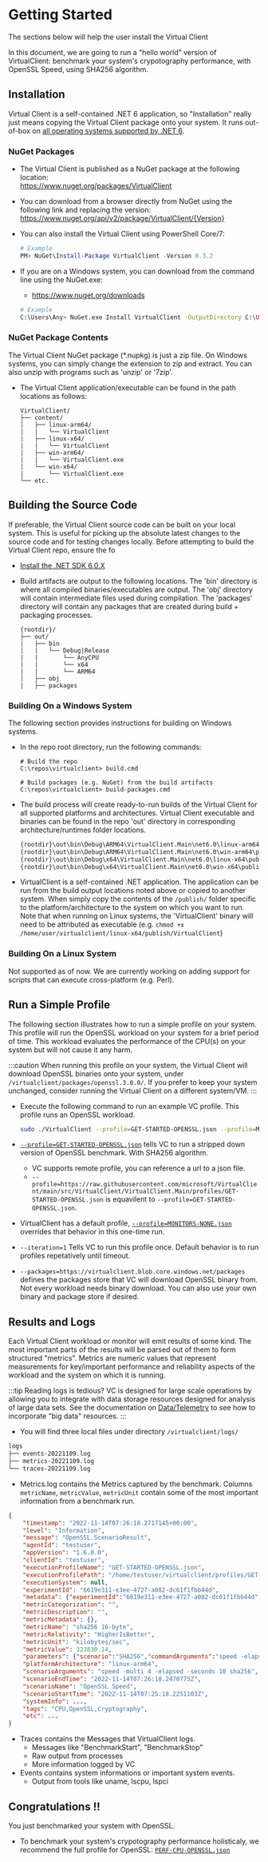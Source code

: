 ﻿---
id: getting-started
sidebar_position: 1
---

# Getting Started
The sections below will help the user install the Virtual Client

In this document, we are going to run a "hello world" version of VirtualClient: benchmark your system's crypotography performance, with OpenSSL Speed, using 
SHA256 algorithm.

## Installation

Virtual Client is a self-contained .NET 6 application, so "Installation" really just means copying the Virtual Client package onto your system. It runs out-of-box on 
[all operating systems supported by .NET 6](https://github.com/dotnet/core/blob/main/release-notes/6.0/supported-os.md).

### NuGet Packages
- The Virtual Client is published as a NuGet package at the following location:  
  https://www.nuget.org/packages/VirtualClient

- You can download from a browser directly from NuGet using the following link and replacing the version:  
  https://www.nuget.org/api/v2/package/VirtualClient/{Version}

- You can also install the Virtual Client using PowerShell Core/7:

  ```powershell
  # Example
  PM> NuGet\Install-Package VirtualClient -Version 0.3.2
  ```

- If you are on a Windows system, you can download from the command line using the NuGet.exe:
  - https://www.nuget.org/downloads

  ``` bash
  # Example
  C:\Users\Any> NuGet.exe Install VirtualClient -OutputDirectory C:\Users\Any\nuget\packages -NoCache -Version 0.3.2 -Source nuget.org
  ```

### NuGet Package Contents
The Virtual Client NuGet package (*.nupkg) is just a zip file. On Windows systems, you can simply change the extension to zip and extract. You can also unzip with
programs such as 'unzip' or '7zip'.

- The Virtual Client application/executable can be found in the path locations as follows:

  ``` treeview
  VirtualClient/
  ├── content/
  |   ├── linux-arm64/
  |   |   └── VirtualClient
  |   ├── linux-x64/
  |   |   └── VirtualClient
  |   ├── win-arm64/
  |   |   └── VirtualClient.exe
  |   └── win-x64/
  |       └── VirtualClient.exe
  └── etc.
  ```

## Building the Source Code
If preferable, the Virtual Client source code can be built on your local system. This is useful for picking up the absolute latest changes
to the source code and for testing changes locally. Before attempting to build the Virtual Client repo, ensure the fo

- [Install the .NET SDK 6.0.X](https://dotnet.microsoft.com/en-us/download/dotnet/6.0)
- Build artifacts are output to the following locations. The 'bin' directory is where all compiled binaries/executables are output. The 'obj' directory
  will contain intermediate files used during compilation. The 'packages' directory will contain any packages that are created during build + packaging 
  processes.
  
  ``` treeview
  {rootdir}/
  ├── out/
  |   ├── bin
  |   |   └── Debug|Release
  |   |       └── AnyCPU
  |   |       └── x64
  |   |       └── ARM64
  |   ├── obj
  |   ├── packages
  ```

### Building On a Windows System
The following section provides instructions for building on Windows systems.

- In the repo root directory, run the following commands:

  ``` script
  # Build the repo
  C:\repos\virtualclient> build.cmd

  # Build packages (e.g. NuGet) from the build artifacts
  C:\repos\virtualclient> build-packages.cmd

  ```
- The build process will create ready-to-run builds of the Virtual Client for all supported platforms and architectures. Virtual Client executable and binaries can be found in the repo 'out' directory in corresponding architecture/runtimes folder locations. 

  ```bash
  {rootdir}\out\bin\Debug\ARM64\VirtualClient.Main\net6.0\linux-arm64\publish\VirtualClient
  {rootdir}\out\bin\Debug\ARM64\VirtualClient.Main\net6.0\win-arm64\publish\VirtualClient.exe
  {rootdir}\out\bin\Debug\x64\VirtualClient.Main\net6.0\linux-x64\publish\VirtualClient
  {rootdir}\out\bin\Debug\x64\VirtualClient.Main\net6.0\win-x64\publish\VirtualClient.exe
  ```
- VirtualClient is a self-contained .NET application. The application can be run from the build output locations noted above or copied to another
  system. When simply copy the contents of the `/publish/` folder specific to the platform/architecture to the system on which you want to run. 
  Note that when running on Linux systems, the 'VirtualClient' binary will need to be attributed as executable (e.g. ```chmod +x /home/user/virtualclient/linux-x64/publish/VirtualClient```)

### Building On a Linux System
Not supported as of now. We are currently working on adding support for scripts that can execute cross-platform (e.g. Perl).

## Run a Simple Profile
The following section illustrates how to run a simple profile on your system. This profile will run the OpenSSL workload on your system for a brief period of time. This workload
evaluates the performance of the CPU(s) on your system but will not cause it any harm.

:::caution
When running this profile on your system, the Virtual Client will download OpenSSL binaries onto your system, under `/virtualclient/packages/openssl.3.0.0/`.
If you prefer to keep your system unchanged, consider running the Virtual Client on a different system/VM.
:::

- Execute the following command to run an example VC profile. This profile runs an OpenSSL workload.

  ```bash
  sudo ./VirtualClient --profile=GET-STARTED-OPENSSL.json --profile=MONITORS-NONE.json --iterations=1 --packages=https://virtualclient.blob.core.windows.net/packages
  ```
- [`--profile=GET-STARTED-OPENSSL.json`](https://github.com/microsoft/VirtualClient/blob/main/src/VirtualClient/VirtualClient.Main/profiles/GET-STARTED-OPENSSL.json) tells VC to run a stripped down version of OpenSSL benchmark. With SHA256 algorithm.
  - VC supports remote profile, you can reference a url to a json file.
  - `--profile=https://raw.githubusercontent.com/microsoft/VirtualClient/main/src/VirtualClient/VirtualClient.Main/profiles/GET-STARTED-OPENSSL.json` is equavilent to `--profile=GET-STARTED-OPENSSL.json`.

- VirtualClient has a default profile, [`--profile=MONITORS-NONE.json`](https://github.com/microsoft/VirtualClient/blob/main/src/VirtualClient/VirtualClient.Main/profiles/MONITORS-NONE.json) overrides that behavior in this one-time run.
- `--iteration=1` Tells VC to run this profile once. Default behavior is to run profiles repetatively until timeout.
- `--packages=https://virtualclient.blob.core.windows.net/packages` defines the packages store that VC will download OpenSSL binary from. Not every workload needs binary download. You can also use your own binary and package store if desired.

## Results and Logs
Each Virtual Client workload or monitor will emit results of some kind. The most important parts of the results will be parsed out of them to form structured "metrics".
Metrics are numeric values that represent measurements for key/important performance and reliability aspects of the workload and the system on which it is running. 

:::tip Reading logs is tedious?
VC is designed for large scale operations by allowing you to integrate with data storage resources designed for analysis of large data sets. See the documentation on [Data/Telemetry](./0040-telemetry.md) 
to see how to incorporate "big data" resources.
:::

- You will find three local files under directory `/virtualclient/logs/`
```bash
logs
├── events-20221109.log
├── metrics-20221109.log
└── traces-20221109.log
```
- Metrics.log contains the Metrics captured by the benchmark. Columns `metricName`, `metricValue`, `metricUnit` contain some of the most important information
from a benchmark run.
```json {16,17,18,19}
{
    "timestamp": "2022-11-14T07:26:18.2717145+00:00",
    "level": "Information",
    "message": "OpenSSL.ScenarioResult",
    "agentId": "testuser",
    "appVersion": "1.6.0.0",
    "clientId": "testuser",
    "executionProfileName": "GET-STARTED-OPENSSL.json",
    "executionProfilePath": "/home/testuser/virtualclient/profiles/GET-STARTED-OPENSSL.json",
    "executionSystem": null,
    "experimentId": "6619e311-e3ee-4727-a082-dc61f1fbb44d",
    "metadata": {"experimentId":"6619e311-e3ee-4727-a082-dc61f1fbb44d","agentId":"testuser"},
    "metricCategorization": "",
    "metricDescription": "",
    "metricMetadata": {},
    "metricName": "sha256 16-byte",
    "metricRelativity": "HigherIsBetter",
    "metricUnit": "kilobytes/sec",
    "metricValue": 323830.14,
    "parameters": {"scenario":"SHA256","commandArguments":"speed -elapsed -seconds 10 sha256","packageName":"openssl","tags":"CPU,OpenSSL,Cryptography","profileIteration":1,"profileIterationStartTime":"2022-11-14T07:25:18.1731942Z"},
    "platformArchitecture": "linux-arm64",
    "scenarioArguments": "speed -multi 4 -elapsed -seconds 10 sha256",
    "scenarioEndTime": "2022-11-14T07:26:18.2470775Z",
    "scenarioName": "OpenSSL Speed",
    "scenarioStartTime": "2022-11-14T07:25:18.2251103Z",
    "systemInfo": ...,
    "tags": "CPU,OpenSSL,Cryptography",
    "etc": ...
}
```
- Traces contains the Messages that VirtualClient logs.
    - Messages like "BenchmarkStart", "BenchmarkStop"
    - Raw output from processes
    - More information logged by VC
- Events contains system informations or important system events.
    - Output from tools like uname, lscpu, lspci

## Congratulations !!
You just benchmarked your system with OpenSSL.

- To benchmark your system's crypotography performance holisticaly, we recommend the full profile for OpenSSL: [`PERF-CPU-OPENSSL.json`](https://github.com/microsoft/VirtualClient/blob/main/src/VirtualClient/VirtualClient.Main/profiles/PERF-CPU-OPENSSL.json)
